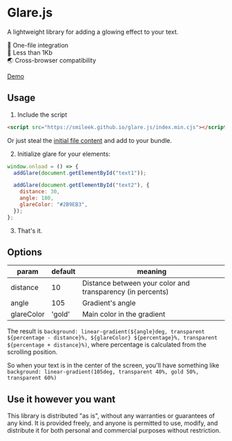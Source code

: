 # Glare.js

A lightweight library for adding a glowing effect to your text.

🔌 One-file integration  
🔬 Less than 1Kb  
🌏 Cross-browser compatibility

[Demo](https://smileek.github.io/glare.js/)

## Usage

1. Include the script

```html
<script src="https://smileek.github.io/glare.js/index.min.cjs"></script>
```

Or just steal the [initial file content](https://raw.githubusercontent.com/Smileek/glare.js/refs/heads/main/src/index.cjs) and add to your bundle.

2. Initialize glare for your elements:

```js
window.onload = () => {
  addGlare(document.getElementById("text1"));

  addGlare(document.getElementById("text2"), {
    distance: 30,
    angle: 180,
    glareColor: "#2B9EB3",
  });
};
```

3. That's it.

## Options

| param | default | meaning |
|---|---|---|
| distance | 10 | Distance between your color and transparency (in percents) |
| angle | 105 | Gradient's angle |
| glareColor | 'gold' | Main color in the gradient |

The result is `background: linear-gradient(${angle}deg, transparent ${percentage - distance}%, ${glareColor} ${percentage}%, transparent ${percentage + distance}%)`, where percentage is calculated from the scrolling position.

So when your text is in the center of the screen, you'll have something like `background: linear-gradient(105deg, transparent 40%, gold 50%, transparent 60%)`

## Use it however you want

This library is distributed "as is", without any warranties or guarantees of any kind. It is provided freely, and anyone is permitted to use, modify, and distribute it for both personal and commercial purposes without restriction.
